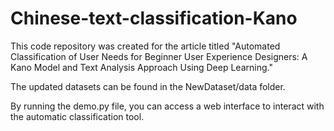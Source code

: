 # Chinese-text-classification-Kano
 This code repository was created for the article titled "Automated Classification of User Needs for Beginner User Experience Designers: A Kano Model and Text Analysis Approach Using Deep Learning."
 
 The updated datasets can be found in the NewDataset/data folder. 
 
 By running the demo.py file, you can access a web interface to interact with the automatic classification tool. 
